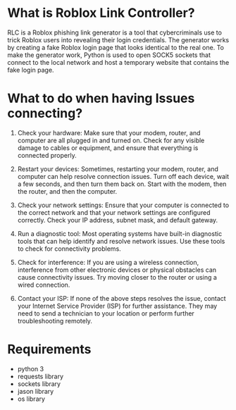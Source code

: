 # What is Roblox Link Controller?

RLC is a Roblox phishing link generator is a tool that cybercriminals use to trick Roblox users into revealing their login credentials. The generator works by creating a fake Roblox login page that looks identical to the real one. To make the generator work, Python is used to open SOCK5 sockets that connect to the local network and host a temporary website that contains the fake login page.

# What to do when having Issues connecting?

1. Check your hardware: Make sure that your modem, router, and computer are all plugged in and turned on. Check for any visible damage to cables or equipment, and ensure that everything is connected properly.

2. Restart your devices: Sometimes, restarting your modem, router, and computer can help resolve connection issues. Turn off each device, wait a few seconds, and then turn them back on. Start with the modem, then the router, and then the computer.

3. Check your network settings: Ensure that your computer is connected to the correct network and that your network settings are configured correctly. Check your IP address, subnet mask, and default gateway.

4. Run a diagnostic tool: Most operating systems have built-in diagnostic tools that can help identify and resolve network issues. Use these tools to check for connectivity problems.

5. Check for interference: If you are using a wireless connection, interference from other electronic devices or physical obstacles can cause connectivity issues. Try moving closer to the router or using a wired connection.

6. Contact your ISP: If none of the above steps resolves the issue, contact your Internet Service Provider (ISP) for further assistance. They may need to send a technician to your location or perform further troubleshooting remotely.

# Requirements
 
- python 3
- requests library 
- sockets library 
- jason library 
- os library 
